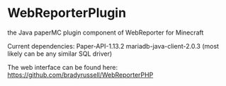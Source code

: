 # WebReporterPlugin
the Java paperMC plugin component of WebReporter for Minecraft

Current dependencies: 
Paper-API-1.13.2
mariadb-java-client-2.0.3 (most likely can be any similar SQL driver)

The web interface can be found here: https://github.com/bradyrussell/WebReporterPHP
